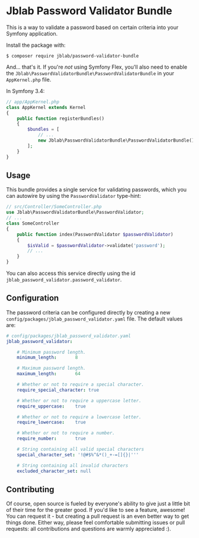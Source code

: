# Jblab Password Validator Bundle

This is a way to validate a password based on certain criteria into your Symfony application.

Install the package with:

```console
$ composer require jblab/password-validator-bundle
```

And... that's it. If you're *not* using Symfony Flex, you'll also need to enable the
`Jblab\PasswordValidatorBundle\PasswordValidatorBundle` in your `AppKernel.php` file.

In Symfony 3.4: 

```php
// app/AppKernel.php
class AppKernel extends Kernel
{
    public function registerBundles()
    {
        $bundles = [
            // ... 
            new Jblab\PasswordValidatorBundle\PasswordValidatorBundle(),
        ];
    }
}
```

## Usage
This bundle provides a single service for validating passwords, which
you can autowire by using the `PasswordValidator` type-hint:
```php
// src/Controller/SomeController.php
use Jblab\PasswordValidatorBundle\PasswordValidator;
// ...
class SomeController
{
    public function index(PasswordValidator $passwordValidator)
    {
        $isValid = $passwordValidator->validate('password');
        // ...
    }
}
```
You can also access this service directly using the id
`jblab_password_validator.password_validator`.

## Configuration
The password criteria can be configured directly by
creating a new `config/packages/jblab_password_validator.yaml` file. The
default values are:
```yaml
# config/packages/jblab_password_validator.yaml
jblab_password_validator:

    # Minimum password length.
    minimum_length:       8

    # Maximum password length.
    maximum_length:       64

    # Whether or not to require a special character.
    require_special_character: true

    # Whether or not to require a uppercase letter.
    require_uppercase:    true

    # Whether or not to require a lowercase letter.
    require_lowercase:    true

    # Whether or not to require a number.
    require_number:       true

    # String containing all valid special characters
    special_character_set: '!@#$%^&*()_+-=[]{}|'''

    # String containing all invalid characters
    excluded_character_set: null
```

## Contributing
Of course, open source is fueled by everyone's ability to give just a little bit
of their time for the greater good. If you'd like to see a feature, awesome! You can request it -
but creating a pull request is an even better way to get things done.
Either way, please feel comfortable submitting issues or pull requests: all contributions
and questions are warmly appreciated :).